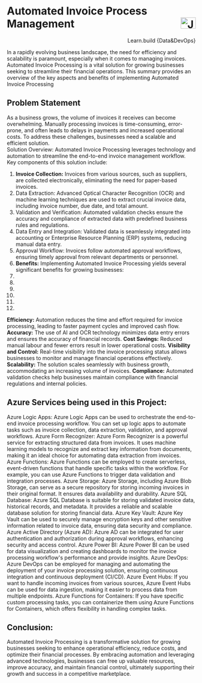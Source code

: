 # Automated Invoice Process Management  <a href="https://www.linkedin.com/in/janvi-choudhary-68a199225/" target="blank"><img align="right" src="https://raw.githubusercontent.com/rahuldkjain/github-profile-readme-generator/master/src/images/icons/Social/linked-in-alt.svg" alt="Janvi Choudhary" height="30" width="40" /></a>
<p align="right">Learn.build {Data&DevOps} </p>
<p>
  In a rapidly evolving business landscape, the need for efficiency and scalability is paramount, especially when it comes to managing invoices. Automated Invoice Processing is a vital solution for growing businesses seeking to streamline their financial operations. This summary provides an overview of the key aspects and benefits of implementing Automated Invoice Processing

## Problem Statement
As a business grows, the volume of invoices it receives can become overwhelming. Manually processing invoices is time-consuming, error-prone, and often leads to delays in payments and increased operational costs. To address these challenges, businesses need a scalable and efficient solution.<br>
Solution Overview: Automated Invoice Processing leverages technology and automation to streamline the end-to-end invoice management workflow.<br>
Key components of this solution include:
<ol>
  <li><b>Invoice Collection:</b> Invoices from various sources, such as suppliers, are collected electronically, eliminating the need for paper-based invoices.</li>
  <li>Data Extraction: Advanced Optical Character Recognition (OCR) and machine learning techniques are used to extract crucial invoice data, including invoice number, due date, and total amount.</li>
  <li>Validation and Verification: Automated validation checks ensure the accuracy and compliance of extracted data with predefined business rules and regulations.</li>
  <li>Data Entry and Integration: Validated data is seamlessly integrated into accounting or Enterprise Resource Planning (ERP) systems, reducing manual data entry.</li>
  <li>Approval Workflow: Invoices follow automated approval workflows, ensuring timely approval from relevant departments or personnel.</li>
  <li><b>Benefits:</b> Implementing Automated Invoice Processing yields several significant benefits for growing businesses:</li>
  <li><b></b></li>
  <li><b></b></li>
  <li><b></b></li>
  <li><b></b></li>
  <li><b></b></li>
  <li><b> </b></li>
</ol>







**Efficiency:** Automation reduces the time and effort required for invoice processing, leading to faster payment cycles and improved cash flow.
**Accuracy:** The use of AI and OCR technology minimizes data entry errors and ensures the accuracy of financial records.
**Cost Savings:** Reduced manual labour and fewer errors result in lower operational costs.
**Visibility and Control:** Real-time visibility into the invoice processing status allows businesses to monitor and manage financial operations effectively.
**Scalability:** The solution scales seamlessly with business growth, accommodating an increasing volume of invoices.
**Compliance:** Automated validation checks help businesses maintain compliance with financial regulations and internal policies.

## Azure Services being used in this Project:
Azure Logic Apps: Azure Logic Apps can be used to orchestrate the end-to-end invoice processing workflow. You can set up logic apps to automate tasks such as invoice collection, data extraction, validation, and approval workflows.
Azure Form Recognizer: Azure Form Recognizer is a powerful service for extracting structured data from invoices. It uses machine learning models to recognize and extract key information from documents, making it an ideal choice for automating data extraction from invoices.
Azure Functions: Azure Functions can be employed to create serverless, event-driven functions that handle specific tasks within the workflow. For example, you can use Azure Functions to trigger data validation and integration processes.
Azure Storage: Azure Storage, including Azure Blob Storage, can serve as a secure repository for storing incoming invoices in their original format. It ensures data availability and durability.
Azure SQL Database: Azure SQL Database is suitable for storing validated invoice data, historical records, and metadata. It provides a reliable and scalable database solution for storing financial data.
Azure Key Vault: Azure Key Vault can be used to securely manage encryption keys and other sensitive information related to invoice data, ensuring data security and compliance.
Azure Active Directory (Azure AD): Azure AD can be integrated for user authentication and authorization during approval workflows, enhancing security and access control.
Azure Power BI: Azure Power BI can be used for data visualization and creating dashboards to monitor the invoice processing workflow's performance and provide insights.
Azure DevOps: Azure DevOps can be employed for managing and automating the deployment of your invoice processing solution, ensuring continuous integration and continuous deployment (CI/CD).
Azure Event Hubs: If you want to handle incoming invoices from various sources, Azure Event Hubs can be used for data ingestion, making it easier to process data from multiple endpoints.
Azure Functions for Containers: If you have specific custom processing tasks, you can containerize them using Azure Functions for Containers, which offers flexibility in handling complex tasks.

## Conclusion: 
Automated Invoice Processing is a transformative solution for growing businesses seeking to enhance operational efficiency, reduce costs, and optimize their financial processes. By embracing automation and leveraging advanced technologies, businesses can free up valuable resources, improve accuracy, and maintain financial control, ultimately supporting their growth and success in a competitive marketplace.

</p>

